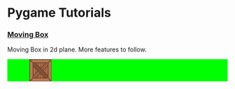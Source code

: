 # Pygame Tutorials

### [Moving Box](https://github.com/HSaurabh0919/tacos/tree/main/FederatedLearning) 
Moving Box in 2d plane. More features to follow.

![](https://github.com/HSaurabh0919/tacos/blob/main/Pygame_Tutorials/Assets/movie.gif)




